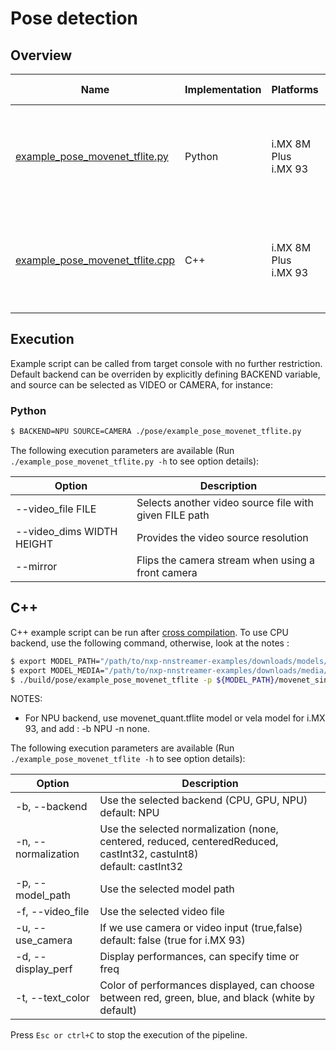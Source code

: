 # Pose detection

## Overview
Name | Implementation | Platforms | Model | ML engine | Backend | Features
--- | --- | --- | --- | --- | --- | ---
[example_pose_movenet_tflite.py](./example_pose_movenet_tflite.py) | Python | i.MX 8M Plus <br> i.MX 93| PoseNet Lightning | TFLite | CPU<br>NPU | video file decoding (i.MX 8M Plus only)<br>camera<br>gst-launch<br>
[example_pose_movenet_tflite.cpp](./cpp/example_pose_movenet_tflite.cpp) | C++ | i.MX 8M Plus <br> i.MX 93| PoseNet Lightning | TFLite | CPU<br>NPU | video file decoding (i.MX 8M Plus only)<br>camera<br>gst-launch<br>

## Execution
Example script can be called from target console with no further restriction.
Default backend can be overriden by explicitly defining BACKEND variable, and source can be selected as VIDEO or CAMERA, for instance:
### Python
```bash
$ BACKEND=NPU SOURCE=CAMERA ./pose/example_pose_movenet_tflite.py
```

The following execution parameters are available (Run ``` ./example_pose_movenet_tflite.py -h``` to see option details):

Option | Description
--- | ---
--video_file FILE | Selects another video source file with given FILE path
--video_dims WIDTH HEIGHT | Provides the video source resolution
--mirror | Flips the camera stream when using a front camera

## C++
C++ example script can be run after [cross compilation](../). To use CPU backend, use the following command, otherwise, look at the notes :
```bash
$ export MODEL_PATH="/path/to/nxp-nnstreamer-examples/downloads/models/pose"
$ export MODEL_MEDIA="/path/to/nxp-nnstreamer-examples/downloads/media/movies"
$ ./build/pose/example_pose_movenet_tflite -p ${MODEL_PATH}/movenet_single_pose_lightning.tflite -f ${MODEL_MEDIA}/Conditioning_Drill_1-_Power_Jump.webm.480p.vp9.webm
```
NOTES:
* For NPU backend, use movenet_quant.tflite model or vela model for i.MX 93, and add : -b NPU -n none.

The following execution parameters are available (Run ``` ./example_pose_movenet_tflite -h``` to see option details):

Option | Description
--- | ---
-b, --backend | Use the selected backend (CPU, GPU, NPU)<br> default: NPU
-n, --normalization | Use the selected normalization (none, centered, reduced, centeredReduced, castInt32, castuInt8)<br> default: castInt32
-p, --model_path | Use the selected model path
-f, --video_file | Use the selected video file
-u, --use_camera | If we use camera or video input (true,false)<br> default: false (true for i.MX 93)
-d, --display_perf |Display performances, can specify time or freq
-t, --text_color | Color of performances displayed, can choose between red, green, blue, and black (white by default)

Press ```Esc or ctrl+C``` to stop the execution of the pipeline.
